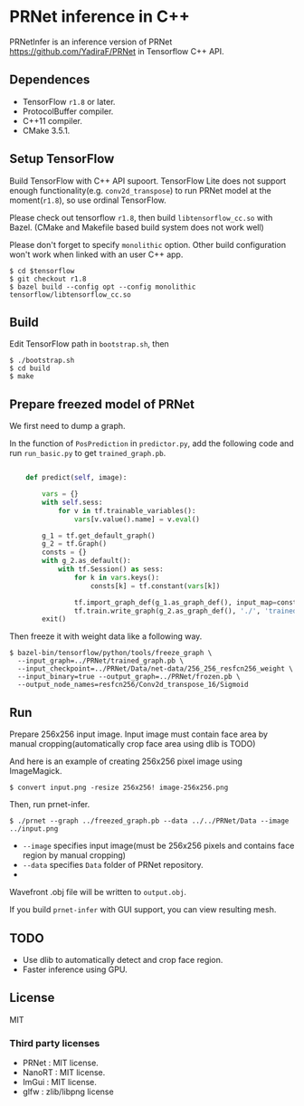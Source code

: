 # PRNet inference in C++

PRNetInfer is an inference version of PRNet https://github.com/YadiraF/PRNet in Tensorflow C++ API.

## Dependences

* TensorFlow `r1.8` or later.
* ProtocolBuffer compiler.
* C++11 compiler.
* CMake 3.5.1.

## Setup TensorFlow

Build TensorFlow with C++ API supoort.
TensorFlow Lite does not support enough functionality(e.g. `conv2d_transpose`) to run PRNet model at the moment(`r1.8`), so use ordinal TensorFlow.

Please check out tensorflow `r1.8`, then build `libtensorflow_cc.so` with Bazel.
(CMake and Makefile based build system does not work well)

Please don't forget to specify `monolithic` option. Other build configuration won't work when linked with an user C++ app.

```
$ cd $tensorflow
$ git checkout r1.8
$ bazel build --config opt --config monolithic tensorflow/libtensorflow_cc.so
```

## Build

Edit TensorFlow path in `bootstrap.sh`, then

```
$ ./bootstrap.sh
$ cd build
$ make
```

## Prepare freezed model of PRNet

We first need to dump a graph.

In the function of `PosPrediction` in `predictor.py`, add the following code and run `run_basic.py` to get `trained_graph.pb`.

```py

    def predict(self, image):

        vars = {}
        with self.sess:
            for v in tf.trainable_variables():
                vars[v.value().name] = v.eval()

        g_1 = tf.get_default_graph()
        g_2 = tf.Graph()
        consts = {}
        with g_2.as_default():
            with tf.Session() as sess:
                for k in vars.keys():
                    consts[k] = tf.constant(vars[k])

                tf.import_graph_def(g_1.as_graph_def(), input_map=consts, name="")
                tf.train.write_graph(g_2.as_graph_def(), './', 'trained_graph.pb', as_text=False)
        exit()
```


Then freeze it with weight data like a following way.

```
$ bazel-bin/tensorflow/python/tools/freeze_graph \
  --input_graph=../PRNet/trained_graph.pb \
  --input_checkpoint=../PRNet/Data/net-data/256_256_resfcn256_weight \
  --input_binary=true --output_graph=../PRNet/frozen.pb \
  --output_node_names=resfcn256/Conv2d_transpose_16/Sigmoid
```

## Run

Prepare 256x256 input image. Input image must contain face area by manual cropping(automatically crop face area using dlib is TODO)

And here is an example of creating 256x256 pixel image using ImageMagick.

```
$ convert input.png -resize 256x256! image-256x256.png
```

Then, run prnet-infer.

```
$ ./prnet --graph ../freezed_graph.pb --data ../../PRNet/Data --image ../input.png
```

* `--image` specifies input image(must be 256x256 pixels and contains face region by manual cropping)
* `--data` specifies `Data` folder of PRNet repository.
*

Wavefront .obj file will be written to `output.obj`.

If you build `prnet-infer` with GUI support, you can view resulting mesh.

## TODO

* Use dlib to automatically detect and crop face region.
* Faster inference using GPU.

## License

MIT

### Third party licenses

* PRNet : MIT license.
* NanoRT : MIT license.
* ImGui : MIT license.
* glfw : zlib/libpng license
